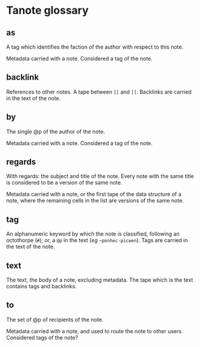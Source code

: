 # Tanote glossary

## as

A tag which identifies the faction of the author with respect to this note.

Metadata carried with a note.  Considered a tag of the note.

## backlink

References to other notes.  A tape between `[[` and `]]`.  Backlinks are carried in the text of the note.

## by

The single @p of the author of the note.

Metadata carried with a note.  Considered a tag of the note.

## regards

With regards: the subject and title of the note.  Every note with the same title is considered to be a version of the same note.

Metadata carried with a note, or the first tape of the data structure of a note, where the remaining cells in the list are versions of the same note.

## tag

An alphanumeric keyword by which the note is classified, following an octothorpe (`#`); or, a `@p` in the text (_eg_ `~ponhec-picwen`).  Tags are carried in the text of the note.

## text

The text, the body of a note, excluding metadata.  The tape which is the text contains tags and backlinks.

## to

The set of @p of recipients of the note.

Metadata carried with a note, and used to route the note to other users.  Considered tags of the note?

